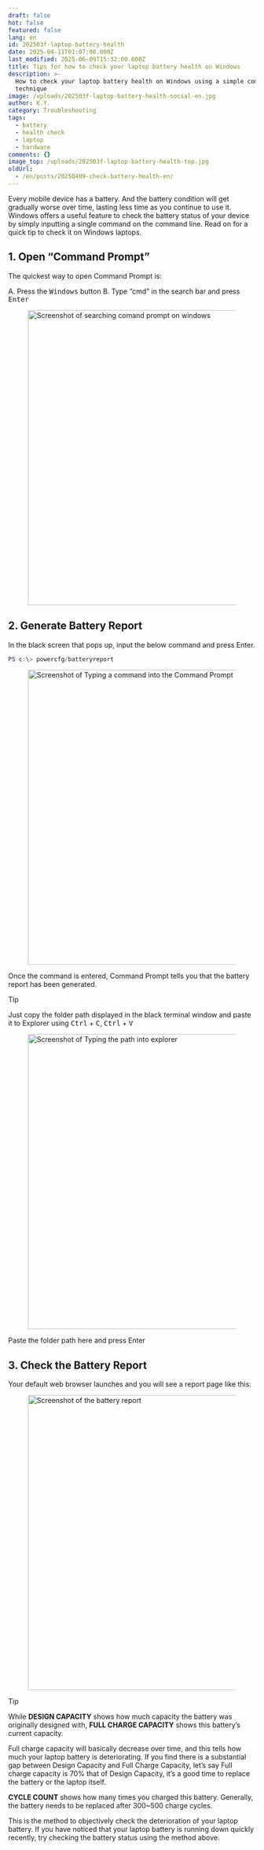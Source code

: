 ```yaml
---
draft: false
hot: false
featured: false
lang: en
id: 202503f-laptop-battery-health
date: 2025-04-11T01:07:00.000Z
last_modified: 2025-06-09T15:32:00.000Z
title: Tips for how to check your laptop battery health on Windows
description: >-
  How to check your laptop battery health on Windows using a simple command line
  technique
image: /uploads/202503f-laptop-battery-health-social-en.jpg
author: K.Y.
category: Troubleshooting
tags:
  - battery
  - health check
  - laptop
  - hardware
comments: {}
image_top: /uploads/202503f-laptop-battery-health-top.jpg
oldUrl:
  - /en/posts/20250409-check-battery-health-en/
---
```

Every mobile device has a battery. And the battery condition will get gradually worse over time, lasting less time as you continue to use it. Windows offers a useful feature to check the battery status of your device by simply inputting a single command on the command line. Read on for a quick tip to check it on Windows laptops. 

<!--more-->

## 1. Open “Command Prompt”
The quickest way to open Command Prompt is: 

A. Press the <kbd>Windows</kbd> button
B. Type “cmd” in the search bar and press <kbd>Enter</kbd> 

<figure class="flex flex-col justify-start items-left">
  <img alt="Screenshot of searching comand prompt on windows" src="/uploads/202503e-laptop-battery-health-en(1).png" width="600px" transform-images="avif webp png jpeg 600@2">
</figure>

## 2. Generate Battery Report
In the black screen that pops up, input the below command and press Enter. 

```powershell
PS c:\> powercfg/batteryreport    
```

<figure class="flex flex-col justify-start items-left">
  <img alt="Screenshot of Typing a command into the Command Prompt" src="/uploads/202503e-laptop-battery-health-en(2).png" width="600px" transform-images="avif webp png jpeg 600@2">
</figure>

Once the command is entered, Command Prompt tells you that the battery report has been generated. 

> [!TIP]
> Just copy the folder path displayed in the black terminal window and paste it to Explorer using <kbd>Ctrl</kbd> + <kbd>C</kbd>, <kbd>Ctrl</kbd> + <kbd>V</kbd>

<figure class="flex flex-col justify-start items-left">
  <img alt="Screenshot of Typing the path into explorer" src="/uploads/202503e-laptop-battery-health-en(3).png" width="600px" transform-images="avif webp png jpeg 600@2">
</figure>

Paste the folder path here and press Enter 

## 3. Check the Battery Report 
Your default web browser launches and you will see a report page like this: 

<figure class="flex flex-col justify-start items-left">
  <img alt="Screenshot of the battery report" src="/uploads/202503e-laptop-battery-health(4).png" width="600px" transform-images="avif webp png jpeg 600@2">
</figure>

> [!TIP]
> While **DESIGN CAPACITY** shows how much capacity the battery was originally designed with, **FULL CHARGE CAPACITY** shows this battery’s current capacity.

Full charge capacity will basically decrease over time, and this tells how much your laptop battery is deteriorating. If you find there is a substantial gap between Design Capacity and Full Charge Capacity, let’s say Full charge capacity is 70% that of Design Capacity, it’s a good time to replace the battery or the laptop itself.

**CYCLE COUNT** shows how many times you charged this battery. Generally, the battery needs to be replaced after 300~500 charge cycles.

This is the method to objectively check the deterioration of your laptop battery. If you have noticed that your laptop battery is running down quickly recently, try checking the battery status using the method above.
